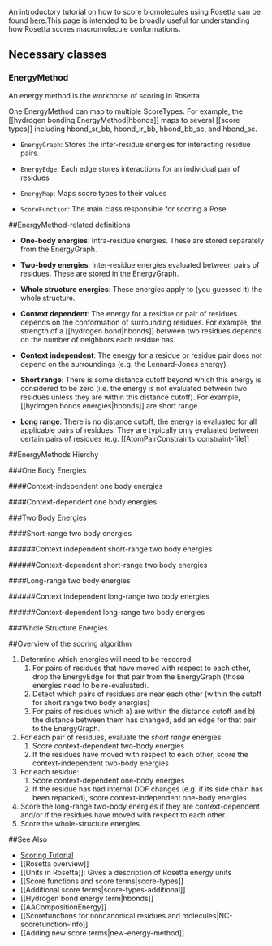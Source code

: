 An introductory tutorial on how to score biomolecules using Rosetta can be found [here](https://www.rosettacommons.org/demos/latest/tutorials/scoring/scoring).This page is intended to be broadly useful for understanding how Rosetta scores macromolecule conformations.


## Necessary classes ##

### EnergyMethod ###

An energy method is the workhorse of scoring in Rosetta.

One EnergyMethod can map to multiple ScoreTypes.  For example, the [[hydrogen bonding EnergyMethod|hbonds]] maps to several [[score types]] including hbond_sr_bb, hbond_lr_bb, hbond_bb_sc, and hbond_sc.

* `EnergyGraph`: Stores the inter-residue energies for interacting residue pairs.

* `EnergyEdge`: Each edge stores interactions for an individual pair of residues

* `EnergyMap`: Maps score types to their values

* `ScoreFunction`: The main class responsible for scoring a Pose. 

##EnergyMethod-related definitions

* **One-body energies**: Intra-residue energies. These are stored separately from the EnergyGraph.

* **Two-body energies**: Inter-residue energies evaluated between pairs of residues. These are stored in the EnergyGraph.

* **Whole structure energies**: These energies apply to (you guessed it) the whole structure.

* **Context dependent**: The energy for a residue or pair of residues depends on the conformation of surrounding residues. For example, the strength of a [[hydrogen bond|hbonds]] between two residues depends on the number of neighbors each residue has.

* **Context independent**: The energy for a residue or residue pair does not depend on the surroundings (e.g. the Lennard-Jones energy).

* **Short range**: There is some distance cutoff beyond which this energy is considered to be zero (i.e. the energy is not evaluated between two residues unless they are within this distance cutoff).  For example, [[hydrogen bonds energies|hbonds]] are short range.

* **Long range**: There is no distance cutoff; the energy is evaluated for all applicable pairs of residues.  They are typically only evaluated between certain pairs of residues (e.g. [[AtomPairConstraints|constraint-file]]

##EnergyMethods Hierchy

###One Body Energies

####Context-independent one body energies

####Context-dependent one body energies

###Two Body Energies

####Short-range two body energies

######Context independent short-range two body energies

######Context-dependent short-range two body energies

####Long-range two body energies

######Context independent long-range two body energies

######Context-dependent long-range two body energies

###Whole Structure Energies

##Overview of the scoring algorithm

1. Determine which energies will need to be rescored:
   1. For pairs of residues that have moved with respect to each other, drop the EnergyEdge for that pair from the EnergyGraph (those energies need to be re-evaluated).
   2. Detect which pairs of residues are near each other (within the cutoff for short range two body energies)
   3. For pairs of residues which a) are within the distance cutoff and b) the distance between them has changed, add an edge for that pair to the EnergyGraph.
2. For each pair of residues, evaluate the *short range* energies:
   1. Score context-dependent two-body energies
   2. If the residues have moved with respect to each other, score the context-independent two-body energies
3. For each residue:
   1. Score context-dependent one-body energies
   2. If the residue has had internal DOF changes (e.g. if its side chain has been repacked), score context-independent one-body energies
4. Score the long-range two-body energies if they are context-dependent and/or if the residues have moved with respect to each other.
5. Score the whole-structure energies



##See Also

* [Scoring Tutorial](https://www.rosettacommons.org/demos/latest/tutorials/scoring/scoring)
* [[Rosetta overview]]
* [[Units in Rosetta]]: Gives a description of Rosetta energy units
* [[Score functions and score terms|score-types]]
* [[Additional score terms|score-types-additional]]
* [[Hydrogen bond energy term|hbonds]]
* [[AACompositionEnergy]]
* [[Scorefunctions for noncanonical residues and molecules|NC-scorefunction-info]]
* [[Adding new score terms|new-energy-method]]